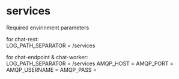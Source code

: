 # services

Required envirinment parameters

for chat-rest:</br>
LOG_PATH_SEPARATOR = /services

for chat-endpoint & chat-worker:</br>
LOG_PATH_SEPARATOR = /services
AMQP_HOST =
AMQP_PORT =
AMQP_USERNAME =
AMQP_PASS =
